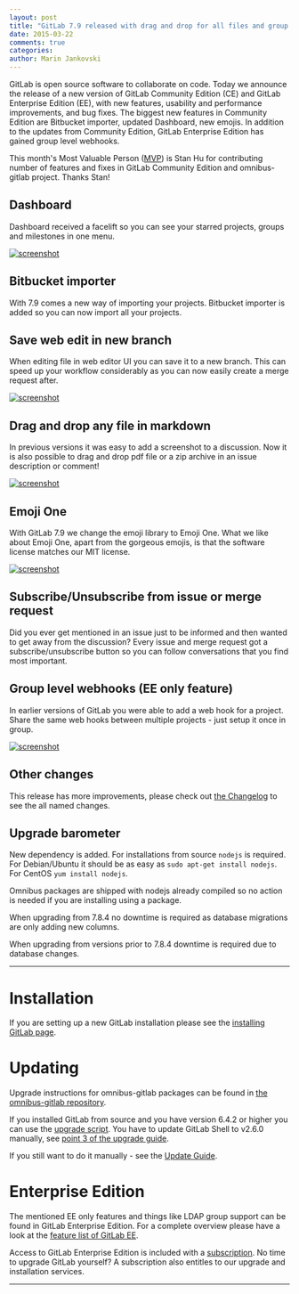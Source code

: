 ```yaml
---
layout: post
title: "GitLab 7.9 released with drag and drop for all files and group hooks"
date: 2015-03-22
comments: true
categories:
author: Marin Jankovski
---
```


GitLab is open source software to collaborate on code.
Today we announce the release of a new version of GitLab Community Edition (CE) and GitLab Enterprise Edition (EE), with new features, usability and performance improvements, and bug fixes.
The biggest new features in Community Edition are Bitbucket importer, updated Dashboard, new emojis.
In addition to the updates from Community Edition, GitLab Enterprise Edition has gained group level webhooks.

This month's Most Valuable Person ([MVP](https://about.gitlab.com/mvp/)) is Stan Hu for contributing number of features and fixes in GitLab Community Edition and omnibus-gitlab project.
Thanks Stan!

<!--more-->

## Dashboard

Dashboard received a facelift so you can see your starred projects, groups and milestones in one menu.

[![screenshot](/images/7_9/dashboard.png)](/images/7_9/dashboard.png)


## Bitbucket importer

With 7.9 comes a new way of importing your projects. Bitbucket importer is added so you can now import all your projects.


## Save web edit in new branch

When editing file in web editor UI you can save it to a new branch. This can speed up your workflow considerably as you can now easily create a merge request after.

[![screenshot](/images/7_9/new-branch.png)](/images/7_9/new-branch.png)


## Drag and drop any file in markdown

In previous versions it was easy to add a screenshot to a discussion. Now it is also possible to drag and drop pdf file or a zip archive in an issue description or comment!

[![screenshot](/images/7_9/drag-and-drop.png)](/images/7_9/drag-and-drop.png)

## Emoji One

With GitLab 7.9 we change the emoji library to Emoji One. What we like about Emoji One, apart from the gorgeous emojis, is that the software license matches our MIT license.

[![screenshot](/images/7_9/emoji.png)](/images/7_9/emoji.png)

## Subscribe/Unsubscribe from issue or merge request

Did you ever get mentioned in an issue just to be informed and then wanted to get away from the discussion? Every issue and merge request got
a subscribe/unsubscribe button so you can follow conversations that you find most important.

## Group level webhooks (EE only feature)

In earlier versions of GitLab you were able to add a web hook for a project.
Share the same web hooks between multiple projects - just setup it once in group.

[![screenshot](/images/7_9/group-hooks.png)](/images/7_9/group-hooks.png)

## Other changes

This release has more improvements, please check out [the Changelog](https://gitlab.com/gitlab-org/gitlab-ce/blob/master/CHANGELOG) to see the all named changes.


## Upgrade barometer

New dependency is added. For installations from source `nodejs` is required. For Debian/Ubuntu it should be as easy as `sudo apt-get install nodejs`. For CentOS `yum install nodejs`.

Omnibus packages are shipped with nodejs already compiled so no action is needed if you are installing using a package.

When upgrading from 7.8.4 no downtime is required as database migrations are only adding new columns.

When upgrading from versions prior to 7.8.4 downtime is required due to database changes.

- - -

# Installation

If you are setting up a new GitLab installation please see the [installing GitLab page](https://www.gitlab.com/installation/).

# Updating

Upgrade instructions for omnibus-gitlab packages can be found in [the omnibus-gitlab repository](https://gitlab.com/gitlab-org/omnibus-gitlab/blob/master/doc/update.md).

If you installed GitLab from source and you have version 6.4.2 or higher you can use the [upgrade script](https://gitlab.com/gitlab-org/gitlab-ce/blob/master/doc/update/upgrader.md).
You have to update GitLab Shell to v2.6.0 manually, see [point 3 of the upgrade guide](https://gitlab.com/gitlab-org/gitlab-ce/blob/master/doc/update/X.x-to-x.x.md#3-update-gitlab-shell-and-its-config).

If you still want to do it manually - see the [Update Guide](https://gitlab.com/gitlab-org/gitlab-ce/blob/master/doc/update/X.x-to-X.x.md).

# Enterprise Edition

The mentioned EE only features and things like LDAP group support can be found in GitLab Enterprise Edition.
For a complete overview please have a look at the [feature list of GitLab EE](http://www.gitlab.com/gitlab-ee/).

Access to GitLab Enterprise Edition is included with a [subscription](http://www.gitlab.com/pricing/).
No time to upgrade GitLab yourself?
A subscription also entitles to our upgrade and installation services.

- - -

